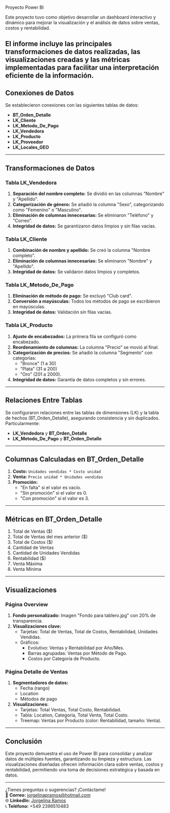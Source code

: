 Proyecto Power BI

Este proyecto tuvo como objetivo desarrollar un dashboard interactivo y dinámico para mejorar la visualización y el análisis de datos sobre ventas, costos y rentabilidad.

El informe incluye las principales transformaciones de datos realizadas, las visualizaciones creadas y las métricas implementadas para facilitar una interpretación eficiente de la información.
---

## Conexiones de Datos

Se establecieron conexiones con las siguientes tablas de datos:

- **BT_Orden_Detalle**
- **LK_Cliente**
- **LK_Metodo_De_Pago**
- **LK_Vendedora**
- **LK_Producto**
- **LK_Proveedor**
- **LK_Locales_GEO**

---

## Transformaciones de Datos

### Tabla LK_Vendedora

1. **Separación del nombre completo:** Se dividió en las columnas "Nombre" y "Apellido".
2. **Categorización de género:** Se añadió la columna "Sexo", categorizando como "Femenino" o "Masculino".
3. **Eliminación de columnas innecesarias:** Se eliminaron "Teléfono" y "Correo".
4. **Integridad de datos:** Se garantizaron datos limpios y sin filas vacías.

### Tabla LK_Cliente

1. **Combinación de nombre y apellido:** Se creó la columna "Nombre completo".
2. **Eliminación de columnas innecesarias:** Se eliminaron "Nombre" y "Apellido".
3. **Integridad de datos:** Se validaron datos limpios y completos.

### Tabla LK_Metodo_De_Pago

1. **Eliminación de método de pago:** Se excluyó "Club card".
2. **Conversión a mayúsculas:** Todos los métodos de pago se escribieron en mayúsculas.
3. **Integridad de datos:** Validación sin filas vacías.

### Tabla LK_Producto

1. **Ajuste de encabezados:** La primera fila se configuró como encabezado.
2. **Reordenamiento de columnas:** La columna "Precio" se movió al final.
3. **Categorización de precios:** Se añadió la columna "Segmento" con categorías:
   - "Bronce" (1 a 30)
   - "Plata" (31 a 200)
   - "Oro" (201 a 2000).
4. **Integridad de datos:** Garantía de datos completos y sin errores.

---

## Relaciones Entre Tablas

Se configuraron relaciones entre las tablas de dimensiones (LK) y la tabla de hechos (BT_Orden_Detalle), asegurando consistencia y sin duplicados. Particularmente:

- **LK_Vendedora** y **BT_Orden_Detalle**
- **LK_Metodo_De_Pago** y **BT_Orden_Detalle**

---

## Columnas Calculadas en BT_Orden_Detalle

1. **Costo:** `Unidades vendidas * Costo unidad`
2. **Venta:** `Precio unidad * Unidades vendidas`
3. **Promoción:**
   - "En falta" si el valor es vacío.
   - "Sin promoción" si el valor es 0.
   - "Con promoción" si el valor es 3.

---

## Métricas en BT_Orden_Detalle

1. Total de Ventas ($)  
2. Total de Ventas del mes anterior ($)  
3. Total de Costos ($)  
4. Cantidad de Ventas  
5. Cantidad de Unidades Vendidas  
6. Rentabilidad ($)  
7. Venta Máxima  
8. Venta Mínima  

---

## Visualizaciones

### Página Overview

1. **Fondo personalizado:** Imagen "Fondo para tablero.jpg" con 20% de transparencia.  
2. **Visualizaciones clave:**
   - Tarjetas: Total de Ventas, Total de Costos, Rentabilidad, Unidades Vendidas.
   - Gráficos:
     - Evolutivo: Ventas y Rentabilidad por Año/Mes.
     - Barras agrupadas: Ventas por Método de Pago.
     - Costos por Categoría de Producto.

### Página Detalle de Ventas

1. **Segmentadores de datos:**
   - Fecha (rango)
   - Location
   - Métodos de pago
2. **Visualizaciones:**
   - Tarjetas: Total Ventas, Total Costo, Rentabilidad.
   - Tabla: Location, Categoría, Total Venta, Total Costo.
   - Treemap: Ventas por Producto (color: Rentabilidad, tamaño: Venta).

---

## Conclusión

Este proyecto demuestra el uso de Power BI para consolidar y analizar datos de múltiples fuentes, garantizando su limpieza y estructura. Las visualizaciones diseñadas ofrecen información clara sobre ventas, costos y rentabilidad, permitiendo una toma de decisiones estratégica y basada en datos.

---

¿Tienes preguntas o sugerencias? ¡Contáctame!  
📧 **Correo:** jorgelinapramos@hotmail.com  
🌐 **LinkedIn:** [Jorgelina Ramos](https://www.linkedin.com/in/jorgelina-p-l-ramos-83564422b/)  
📞 **Teléfono:** +549 2396510483

